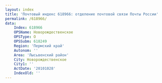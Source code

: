 ```yaml
---
layout: index
title: 'Почтовый индекс 618966: отделение почтовой связи Почты России'
permalink: /618966/
data:
    Index: 618966
    OPSName: Новорождественское
    OPSType: О
    OPSSubm: 618249
    Region: 'Пермский край'
    Autonom: ''
    Area: 'Лысьвенский район'
    City: Новорождественское
    City1: ''
    ActDate: '20101028'
    IndexOld: ''
---
```

